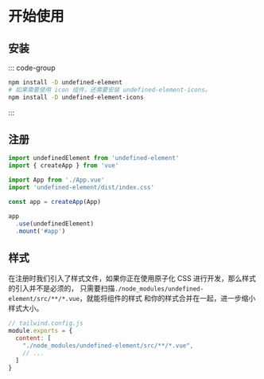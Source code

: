 # 开始使用

## 安装

::: code-group
  ```bash [npm]
  npm install -D undefined-element
  # 如果需要使用 icon 组件，还需要安装 undefined-element-icons。
  npm install -D undefined-element-icons
  ```
:::

## 注册

```js
import undefinedElement from 'undefined-element'
import { createApp } from 'vue'

import App from './App.vue'
import 'undefined-element/dist/index.css'

const app = createApp(App)

app
  .use(undefinedElement)
  .mount('#app')
```

## 样式

在注册时我们引入了样式文件，如果你正在使用原子化 CSS 进行开发，那么样式的引入并不是必须的，
只需要扫描`./node_modules/undefined-element/src/**/*.vue`，就能将组件的样式
和你的样式合并在一起，进一步缩小样式大小。

```js
// tailwind.config.js
module.exports = {
  content: [
    "./node_modules/undefined-element/src/**/*.vue",
    // ...
  ]
}
```
